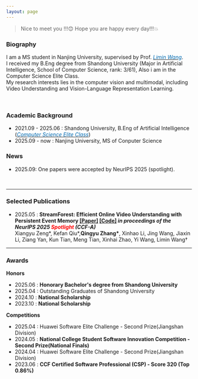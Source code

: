```yaml
---
layout: page
---
```


> Nice to meet you !!!😊 Hope you are happy every day!!!💥
<!--
<br> 
**I am actively seeking collaboration opportunities in the field of multimodal video understanding & inference. If you have relevant research interests or research opportunities, please feel free to contact me.**
[You can download my <span style="color:red">CV</span> here.](https://github.com/LanXingXuan/LanXingXuan.github.io/blob/main/CV_Xiangyu_Zeng_250920.pdf)**
-->

### Biography

I am a MS student in Nanjing University, supervised by Prof. [*<font color="#006ab1">Limin Wang</font>*](https://wanglimin.github.io/). 
<br>
I received my B.Eng degree from Shandong University (Major in Artificial Intelligence, School of Computer Science, rank: 3/61), Also i am in the Computer Science Elite Class. 
<br>
My research interests lies in the computer vision and multimodal, including Video Understanding and Vision-Language Representation Learning.

<br>

### Academic Background

- 2021.09 - 2025.06 : Shandong University, B.Eng of Artificial Intelligence ([*<font color="#006ab1">Computer Science Elite Class</font>*](https://www.cs.sdu.edu.cn/jxjg/jsjjyb1.htm))
- 2025.09 - now : Nanjing University, MS of Conputer Science

### News

- 2025.09: One papers were accepted by NeurIPS 2025 (spotlight).

<br>

---

### Selected Publications

- 2025.05 : **StreamForest: Efficient Online Video Understanding with Persistent Event Memory [[Paper]](https://arxiv.org/pdf/2509.24871) [[Code]](https://github.com/MCG-NJU/StreamForest) *in proceedings of the NeurIPS 2025 <span style="color:red">Spotlight</span> (CCF-A)*** <br>
Xiangyu Zeng\*, Kefan Qiu\*,**Qingyu Zhang\***, Xinhao Li, Jing Wang, Jiaxin Li, Ziang Yan, Kun Tian, Meng Tian, Xinhai Zhao, Yi Wang, Limin Wang†

<!--
<br>

### Academic Service

 **Journal Reviewer**
- IEEE Transactions on Geoscience and Remote Sensing

 **Conference Reviewer**
- NIPS 2025

<br>
-->
---

### Awards 

 **Honors**
- 2025.06 : **Honorary Bachelor's degree from Shandong University**
- 2025.04 : Outstanding Graduates of Shandong University
- 2024.10 : **National Scholarship**
- 2023.10 : **National Scholarship**

**Competitions**
- 2025.04 : Huawei Software Elite Challenge - Second Prize(Jiangshan Division)
- 2024.05 : **National College Student Software Innovation Competition - Second Prize(National Finals)**
- 2024.04 : Huawei Software Elite Challenge - Second Prize(Jiangshan Division)
- 2023.06 : **CCF Certified Software Professional (CSP) - Score 320 (Top 0.86%)**
